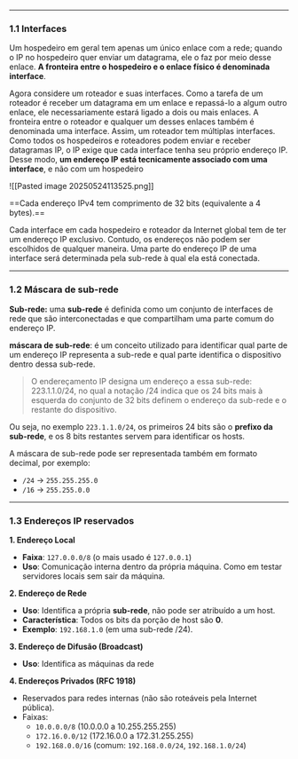 

---

### **1.1 Interfaces**
Um hospedeiro em geral tem apenas um único enlace com a rede; quando o IP no hospedeiro quer enviar um datagrama, ele o faz por meio desse enlace. **A fronteira entre o hospedeiro e o enlace físico é denominada interface**. 

Agora considere um roteador e suas interfaces. Como a tarefa de um roteador é receber um datagrama em um enlace e repassá-lo a algum outro enlace, ele necessariamente estará ligado a dois ou mais enlaces. A fronteira entre o roteador e qualquer um desses enlaces também é denominada uma interface. Assim, um roteador tem múltiplas interfaces. Como todos os hospedeiros e roteadores podem enviar e receber datagramas IP, o IP exige que cada interface tenha seu próprio endereço IP. Desse modo, **um endereço IP está tecnicamente associado com uma interface**, e não com um hospedeiro 

![[Pasted image 20250524113525.png]]

==Cada endereço IPv4 tem comprimento de 32 bits (equivalente a 4 bytes).==

Cada interface em cada hospedeiro e roteador da Internet global tem de ter um endereço IP  exclusivo. Contudo, os endereços não podem ser escolhidos de qualquer maneira. Uma parte do endereço IP de uma interface será determinada pela sub-rede à qual ela está conectada.

---
### **1.2 Máscara de sub-rede**
**Sub-rede:** uma **sub-rede** é definida como um conjunto de interfaces de rede que são interconectadas e que compartilham uma parte comum do endereço IP. 

**máscara de sub-rede**: é um conceito utilizado para identificar qual parte de um endereço IP representa a sub-rede e qual parte identifica o dispositivo dentro dessa sub-rede. 

> O endereçamento IP designa um endereço a essa sub-rede: 223.1.1.0/24, no qual a notação /24 indica que os 24 bits mais à esquerda do conjunto de 32 bits definem o endereço da sub-rede e o restante do dispositivo.

Ou seja, no exemplo `223.1.1.0/24`, os primeiros 24 bits são o **prefixo da sub-rede**, e os 8 bits restantes servem para identificar os hosts.

A máscara de sub-rede pode ser representada também em formato decimal, por exemplo:
- `/24` → `255.255.255.0`
- `/16` → `255.255.0.0`

---
### **1.3 Endereços IP reservados**

**1. Endereço Local**
- **Faixa**: `127.0.0.0/8` (o mais usado é `127.0.0.1`)
- **Uso**: Comunicação interna dentro da própria máquina. Como em testar servidores locais sem sair da máquina.

 **2. Endereço de Rede**
- **Uso**: Identifica a própria **sub-rede**, não pode ser atribuído a um host.
- **Característica**: Todos os bits da porção de host são **0**.
- **Exemplo**: `192.168.1.0` (em uma sub-rede /24).

 **3. Endereço de Difusão (Broadcast)**
- **Uso**: Identifica as máquinas da rede 

 **4. Endereços Privados (RFC 1918)**
- Reservados para redes internas (não são roteáveis pela Internet pública).
- Faixas:
    - `10.0.0.0/8` (10.0.0.0 a 10.255.255.255)
    - `172.16.0.0/12` (172.16.0.0 a 172.31.255.255)
    - `192.168.0.0/16` (comum: `192.168.0.0/24`, `192.168.1.0/24`)
